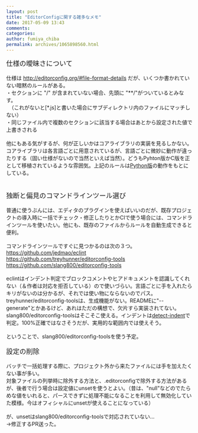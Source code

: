 ```yaml
---
layout: post
title: "EditorConfigに関する雑多なメモ"
date: 2017-05-09 13:43
comments: 
categories: 
author: fumiya_chiba
permalink: archives/1065898560.html
---
```


<span  style="font-size: large;">仕様の曖昧さについて</span><br /><br />仕様は <a  target="_blank" href="http://editorconfig.org/#file-format-details">http://editorconfig.org/#file-format-details</a> だが、いくつか書かれていない暗黙のルールがある。<br />・セクションに "/" が含まれていない場合、先頭に "**/"がついているとみなす。<br />　（これがないと[*.js]と書いた場合にサブディレクトリ内のファイルにマッチしない）<br />・同じファイル内で複数のセクションに該当する場合はあとから設定された値で上書きされる<br /><br />他にもある気がするが、何が正しいかはコアライブラリの実装を見るしかない。コアライブラリは各言語ごとに用意されているが、言語ごとに微妙に動作が違ったりする（固い仕様がないので当然といえば当然）。どうもPyhton版かC版を正として移植されているような雰囲気。上記のルールは<a  target="_blank" href="https://github.com/editorconfig/editorconfig-core-py">Python版</a>の動作をもとにしている。<br /><br /><span  style="font-size: large;"><br />独断と偏見のコマンドラインツール選び</span><br /><br />普通に使うぶんには、エディタのプラグインを使えばいいのだが、既存プロジェクトの導入時に一括でチェック・修正したりとかCIで使う場合には、コマンドラインツールを使いたい。他にも、既存のファイルからルールを自動生成できると便利。<br /><br />コマンドラインツールですぐに見つかるのは次の３つ。<br /><a  target="_blank" href="https://github.com/jedmao/eclint">https://github.com/jedmao/eclint</a><br /><a  target="_blank" href="https://github.com/treyhunner/editorconfig-tools">https://github.com/treyhunner/editorconfig-tools</a><br /><a  target="_blank" href="https://github.com/slang800/editorconfig-tools">https://github.com/slang800/editorconfig-tools</a><br /><br />eclintはインデント判定でブロックコメントやヒアドキュメントを認識してくれない（＆作者は対応を拒否している）ので使いづらい。言語ごとに手を入れたらキリがないのは分かるが、それでは使い物にならないのでパス。<br />treyhunner/editorconfig-toolsは、生成機能がない。READMEに"--generate"とかあるけど、あれはただの構想で、欠片すら実装されてない。<br />slang800/editorconfig-toolsはそこそこ使える。インデントは<a  target="_blank" href="https://github.com/sindresorhus/detect-indent">detect-indent</a>で判定。100%正確ではなさそうだが、実用的な範囲内では使えそう。<br /><br />ということで、slang800/editorconfig-toolsを使う予定。<br /><br /><span  style="font-size: large;">設定の削除<br /></span><br />バッチで一括処理する際に、プロジェクト外から来たファイルには手を加えたくない事が多い。<br />対象ファイルの列挙時に除外する方法と、.editorconfigで除外する方法があるが、後者で行う場合は設定値にunsetを使うとよい。（昔は、"null"などのでたらめな値をいれると、パースできずに処理不能になることを利用して無効化していた模様。今はオフィシャルにunsetが使えることになっている）<br /><br />が、unsetはslang800/editorconfig-toolsで対応されていない…<br />→修正するPR送った。<br /><br />

